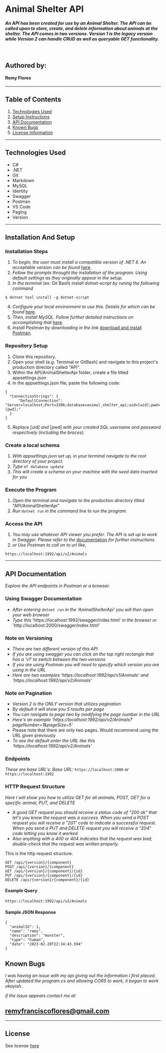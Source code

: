 # Animal Shelter API

#### _An API has been created for use by an Animal Shelter. The API can be called upon to store, create, and delete information about animals at the shelter. The API comes in two versions. Version 1 is the legacy version while Version 2 can handle CRUD as well as queryable GET functionality._

<br>

## Authored by:
#### Remy Flores
<hr >

## Table of Contents
1. [Technologies Used](#technologies-used)
2. [Setup Instructions](#installation-and-setup)
3. [API Documentation](#api-documentation)
4. [Known Bugs](#known-bugs)
5. [License Information](#license)

<hr >

## Technologies Used

- C#
- .NET
- Git
- Markdown
- MySQL
- Identity
- Swagger
- Postman
- VS Code
- Paging
- Version

<hr >

## Installation And Setup

### Installation Steps
1. _To begin, the user must install a compatible version of .NET 6. An acceptable version can be found_ [here](https://dotnet.microsoft.com/en-us/download/dotnet/6.0).
2. _Follow the prompts throught the installation of the program. Using default settings as they originally appear in the setup._
3. _In the terminal_ (ex: Git Bash) _install dotnet-script by runing the following command_
```
$ dotnet tool install -g dotnet-script
```
4. _Configure your local environment to use this. Details for which can be found_ [here](https://www.learnhowtoprogram.com/c-and-net/getting-started-with-c/installing-dotnet-script).
5. _Then, install MySQL. Follow further detailed instructions on accomplishing that_ [here](https://www.learnhowtoprogram.com/c-and-net/getting-started-with-c/installing-and-configuring-mysql).
6. _Install Postman by downloading in the link_ [download and install Postman](https://www.postman.com/downloads/).

### Repository Setup
1. Clone this repository.
2. Open your shell (e.g. Terminal or GitBash) and navigate to this project's production directory called "API".
3. Within the API/AnimalShelterApi folder, create a file titled appsettings.json
4. In the appsettings.json file, paste the following code:
```
{
  "ConnectionStrings": {
      "DefaultConnection": "Server=localhost;Port=3306;database=animal_shelter_api;uid=[uid];pwd=[pwd];"
  }
}
```
5. _Replace_ [uid] _and_ [pwd] _with your created SQL username and password respectively_ _(_including the braces_)._

### Create a local schema
1. _With appsettings.json set up, in your terminal navigate to the root directory of your project._
2. _Type_ ```ef database update```
3. _This will create a schema on your machine with the seed data inserted for you_

### Execute the Program
1. _Open the terminal and navigate to the production directory titled_ "API/AnimalShelterApi"
2. _Run_ `dotnet run` _in the command line to run the program._

### Access the API
1. _You may use whatever API viewer you prefer. The API is set up to work in Swagger. Please refer to the_ [documentation](#api-documentation) _for further instructions._
2. _or Use Postman to call on to url like,_
```
https://localhost:1992/api/v2/Animals
```
<hr >

## API Documentation
_Explore the API endpoints in Postman or a browser._

### Using Swagger Documentation
* _After entering `dotnet run` in the 'AnimalShelterApi' you will then open your web browser_
* _Type this_ 'https://localhost:1992/swagger/index.html' _in the browser or_ 'http://localhost:2000/swagger/index.html'

### Note on Versioning
* _There are two different version of this API_
* _If you are using swagger you can click on the top right rectangle that has a 'v1' to switch between the two versions_
* _If you are using Postman you will need to specify which version you are using in the URL_
* _Here are two examples 'https://localhost:1992/api/v1/Animals' and 'https://localhost:1992/api/v2/Animals'_

### Note on Pagination
* _Version 2 is the ONLY version that utilizes pagination_
* _By default it will show you 5 results per page_
* _You can navigate to page two by modifying the page number in the URL_
* _Here's an example 'https://localhost:1992/api/v2/Animals?pageNumber=1&pageSize=5'_
* Please note that there are only two pages. Would recommend using the URL given previously
* _To see the default enter the URL like this 'https://localhost:1992/api/v2/Animals'_

### Endpoints
_These are base URL's:
Base URL:_ `https://localhost:2000` _or_ `https://localhost:1992`

### HTTP Request Structure
_Here I will show you how to utilize GET for all animals, POST, GET for a specific animal, PUT, and DELETE_
* _A good GET request you should receive a status code of "200 ok" that let's you know the request was a success. When you send a POST request you will receive a "201" code to indicate a successful request. When you send a PUT and DELETE request you will receive a "204" code letting you know it worked._
* _Also anything with a 400 or 404 indicates that the request was bad; double-check that the request was written properly._

This is the http request structure.

```
GET /api/{version}/{component}
POST /api/{version}/{component}
GET /api/{version}/{component}/{id}
PUT /api/{version}/{component}/{id}
DELETE /api/{version}/{component}/{id}
```

#### Example Query
```
https://localhost:1992/api/v2/Animals
```
#### Sample JSON Response
```
{
  "animalId": 1,
  "name": "remy",
  "description": "monster",
  "type": "human",
  "date": "2023-02-20T22:34:43.594"
}
```

## Known Bugs
_I was having an issue with my api giving out the information I first placed. After updated the program.cs and allowing CORS to work, it began  to work okayish.._

_if the issue appears contact me at_:
<br> 
## <remyfranciscoflores@gmail.com>

<hr >

## License

See license [here](./LICENSE.txt)
